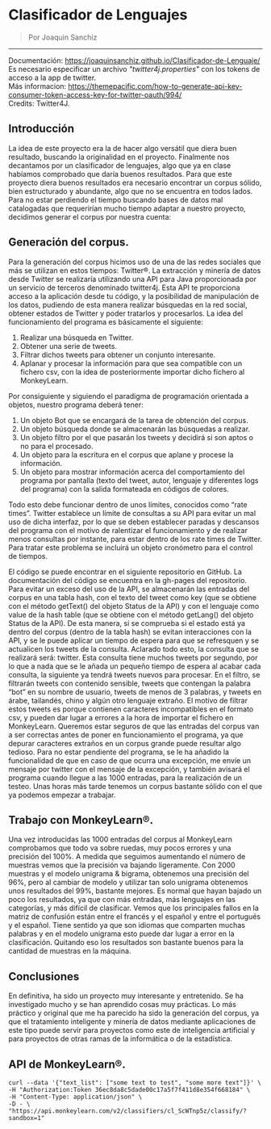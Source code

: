 # Clasificador de Lenguajes
> Por Joaquin Sanchiz
---
Documentación: https://joaquinsanchiz.github.io/Clasificador-de-Lenguaje/    
Es necesario especificar un archivo _"twitter4j.properties"_ con los tokens de acceso a la app de twitter.   
Más informacion: https://themepacific.com/how-to-generate-api-key-consumer-token-access-key-for-twitter-oauth/994/  
Credits: Twitter4J. 

## Introducción
La idea de este proyecto era la de hacer algo versátil que diera buen resultado, buscando la originalidad en el proyecto. Finalmente nos decantamos por un clasificador de lenguajes, algo que ya en clase habíamos comprobado que daría buenos resultados.
Para que este proyecto diera buenos resultados era necesario encontrar un corpus sólido, bien estructurado y abundante, algo que no se encuentra en todos lados. Para no estar perdiendo el tiempo buscando bases de datos mal catalogadas que requerirían mucho tiempo adaptar a nuestro proyecto, decidimos generar el corpus por nuestra cuenta:

## Generación del corpus.
Para la generación del corpus hicimos uso de una de las redes sociales que más se utilizan en estos tiempos: Twitter®. La extracción y minería de datos desde Twitter se realizaría utilizando una API para Java proporcionada por un servicio de terceros denominado twitter4j. Esta API te proporciona acceso a la aplicación desde tu código, y la posibilidad de manipulación de los datos, pudiendo de esta manera realizar búsquedas en la red social, obtener estados de Twitter y poder tratarlos y procesarlos. La idea del funcionamiento del programa es básicamente el siguiente:
1.	Realizar una búsqueda en Twitter.
2.	Obtener una serie de tweets.
3.	Filtrar dichos tweets para obtener un conjunto interesante.
4.	Aplanar y procesar la información para que sea compatible con un fichero csv, con la idea de posteriormente importar dicho fichero al MonkeyLearn.

Por consiguiente y siguiendo el paradigma de programación orientada a objetos, nuestro programa deberá tener:
1.	Un objeto Bot que se encargará de la tarea de obtención del corpus.
2.	Un objeto búsqueda donde se almacenarán las búsquedas a realizar.
3.	Un objeto filtro por el que pasarán los tweets y decidirá si son aptos o no para el procesado.
4.	Un objeto para la escritura en el corpus que aplane y procese la información.
5.	Un objeto para mostrar información acerca del comportamiento del programa por pantalla (texto del tweet, autor, lenguaje y diferentes logs del programa) con la salida formateada en códigos de colores.

Todo esto debe funcionar dentro de unos límites, conocidos como “rate times”. Twitter establece un límite de consultas a su API para evitar un mal uso de dicha interfaz, por lo que se deben establecer paradas y descansos del programa con el motivo de ralentizar el funcionamiento y de realizar menos consultas por instante, para estar dentro de los rate times de Twitter. Para tratar este problema se incluirá un objeto cronómetro para el control de tiempos.

El código se puede encontrar en el siguiente repositorio en GitHub.
La documentación del código se encuentra en la gh-pages del repositorio.
Para evitar un exceso del uso de la API, se almacenarán las entradas del corpus en una tabla hash, con el texto del tweet como key (que se obtiene con el método getText() del objeto Status de la API) y con el lenguaje como value de la hash table (que se obtiene con el método getLang() del objeto Status de la API). De esta manera, si se comprueba si el estado está ya dentro del corpus (dentro de la tabla hash) se evitan interacciones con la API, y se le puede aplicar un tiempo de espera para que se refresquen y se actualicen los tweets de la consulta.
Aclarado todo esto, la consulta que se realizará será: twitter. Esta consulta tiene muchos tweets por segundo, por lo que a nada que se le añada un pequeño tiempo de espera al acabar cada consulta, la siguiente ya tendrá tweets nuevos para procesar.
En el filtro, se filtrarán tweets con contenido sensible, tweets que contengan la palabra “bot” en su nombre de usuario, tweets de menos de 3 palabras, y tweets en árabe, tailandés, chino y algún otro lenguaje extraño. El motivo de filtrar estos tweets es porque contienen caracteres incompatibles en el formato csv, y pueden dar lugar a errores a la hora de importar el fichero en MonkeyLearn. Queremos estar seguros de que las entradas del corpus van a ser correctas antes de poner en funcionamiento el programa, ya que depurar caracteres extraños en un corpus grande puede resultar algo tedioso. Para no estar pendiente del programa, se le ha añadido la funcionalidad de que en caso de que ocurra una excepción, me envíe un mensaje por twitter con el mensaje de la excepción, y también avisará el programa cuando llegue a las 1000 entradas, para la realización de un testeo.
Unas horas más tarde tenemos un corpus bastante sólido con el que ya podemos empezar a trabajar.

## Trabajo con MonkeyLearn®.
Una vez introducidas las 1000 entradas del corpus al MonkeyLearn comprobamos que todo va sobre ruedas, muy pocos errores y una precisión del 100%. A medida que seguimos aumentando el número de muestras vemos que la precisión va bajando ligeramente. Con 2000 muestras y el modelo unigrama & bigrama, obtenemos una precisión del 96%, pero al cambiar de modelo y utilizar tan solo unigrama obtenemos unos resultados del 99%, bastante mejores. Es normal que hayan bajado un poco los resultados, ya que con más entradas, más lenguajes en las categorías, y más difícil de clasificar. Vemos que los principales fallos en la matriz de confusión están entre el francés y el español y entre el portugués y el español. Tiene sentido ya que son idiomas que comparten muchas palabras y en el modelo unigrama esto puede dar lugar a error en la clasificación. Quitando eso los resultados son bastante buenos para la cantidad de muestras en la máquina. 

## Conclusiones
En definitiva, ha sido un proyecto muy interesante y entretenido. Se ha investigado mucho y se han aprendido cosas muy prácticas. Lo más práctico y original que me ha parecido ha sido la generación del corpus, ya que el tratamiento inteligente y minería de datos mediante aplicaciones de este tipo puede servir para proyectos como este de inteligencia artificial y para proyectos de otras ramas de la informática o de la estadística.  

## API de MonkeyLearn®.
```
curl --data '{"text_list": ["some text to test", "some more text"]}' \
-H "Authorization:Token 36ec8da8c5dade00c17a5f7f411d8e354f668184" \
-H "Content-Type: application/json" \
-D - \
"https://api.monkeylearn.com/v2/classifiers/cl_ScWTnp5z/classify/?sandbox=1"
```



